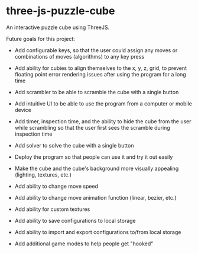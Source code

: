 # three-js-puzzle-cube

An interactive puzzle cube using ThreeJS.

Future goals for this project:

-   Add configurable keys, so that the user could assign any moves or
    combinations of moves (algorithms) to any key press

-   Add ability for cubies to align themselves to the x, y, z, grid, to prevent
    floating point error rendering issues after using the program for a long
    time

-   Add scrambler to be able to scramble the cube with a single button

-   Add intuitive UI to be able to use the program from a computer or mobile
    device

-   Add timer, inspection time, and the ability to hide the cube from the user
    while scrambling so that the user first sees the scramble during inspection
    time

-   Add solver to solve the cube with a single button

-   Deploy the program so that people can use it and try it out easily

-   Make the cube and the cube's background more visually appealing (lighting,
    textures, etc.)

-   Add ability to change move speed

-   Add ability to change move animation function (linear, bezier, etc.)

-   Add ability for custom textures

-   Add ability to save configurations to local storage

-   Add ability to import and export configurations to/from local storage

-   Add additional game modes to help people get "hooked"
